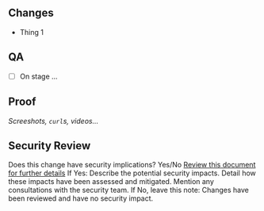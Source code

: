 ## Changes
- Thing 1

## QA
- [ ] On stage ...

## Proof
_Screeshots, `curl`s, videos..._

## Security Review
Does this change have security implications? Yes/No
[Review this document for further details](https://www.notion.so/amper/Security-WIP-134588bf413e8087af82d8e76f566245?pvs=4#134588bf413e803c8ef1d95774193143)
If Yes:
    Describe the potential security impacts.
    Detail how these impacts have been assessed and mitigated.
    Mention any consultations with the security team.
If No, leave this note:
    Changes have been reviewed and have no security impact.